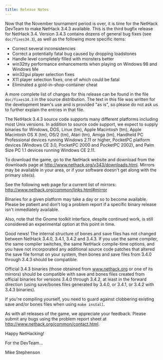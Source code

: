 ```yaml
---
title: Release Notes
---
```

Now that the November tournament period is over, it is time for the NetHack DevTeam to make NetHack 3.4.3 available. This is the third bugfix release for NetHack 3.4.  Version 3.4.3 contains dozens of general bug fixes (see `doc/fixes34.3`), as well as the following more specific items:

* Correct several inconsistencies
* Correct a potentially fatal bug caused by dropping loadstones
* Handle level completely filled with monsters better
* win32tty performance enhancements when playing on Windows 98 and Windows Me
* win32gui player selection fixes
* X11 player selection fixes, one of which could be fatal
* Eliminated a gold-in-shop-container cheat

A more complete list of changes for this release can be found in the file `doc/fixes34.3` in the source distribution.  The text in this file was written for the development team's use and is provided "as is", so please do not ask us to further explain the entries in that file.

The NetHack 3.4.3 source code supports many different platforms including most Unix versions.  In addition to source code support, we expect to supply binaries for Windows, DOS, Linux (tm), Apple Macintosh (tm), Apple Macintosh OS X (tm), OS/2 (tm), Atari (tm), Amiga (tm), Handheld PC Professional devices running Windows 2.11 or higher, PocketPC platform devices (Windows CE 3.0, PocketPC 2000 and PocketPC 2002), and Palm Size PC 1.1 devices running Windows CE 2.11.

To download the game, go to the NetHack website and download from the downloads page at <http://www.nethack.org/v343/downloads.html>.  Mirrors may be available in your area, or if your software doesn't get along with the primary site(s).

See the following web page for a current list of mirrors: <http://www.nethack.org/common/links.html#mirror>

Binaries for a given platform may take a day or so to become available.  Please be patient and don't log a problem report if a specific binary release isn't immediately available.

Also, note that the Gnome toolkit interface, despite continued work, is still considered an experimental option at this point in time.

Good news!  The internal structure of bones and save files has not changed between NetHack 3.4.0, 3.4.1, 3.4.2 and 3.4.3.  If you use the same compiler, the same compiler switches, the same NetHack compile-time options, and you have not incorporated any additional source code patches that altered the save file format on your system, then bones and save files from 3.4.0 through 3.4.3 should be compatible.

Official 3.4.3 binaries (those obtained from www.nethack.org or one of its mirrors) should be compatible with save and bones files created from official binaries for versions 3.4.0 through 3.4.2, at least in the forward direction (using save/bones files generated by 3.4.0, or 3.4.1, or 3.4.2 with 3.4.3 binaries).

If you're compiling yourself, you need to guard against clobbering existing save and/or bones files when using `make install`.

As with all releases of the game, we appreciate your feedback.  Please submit any bugs using the problem report sheet at <http://www.nethack.org/common/contact.html>.

Happy NetHacking!

For the DevTeam...

Mike Stephenson
